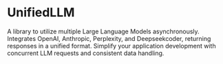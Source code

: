 # UnifiedLLM
A library to utilize multiple Large Language Models asynchronously. Integrates OpenAI, Anthropic, Perplexity, and Deepseekcoder, returning responses in a unified format. Simplify your application development with concurrent LLM requests and consistent data handling.
